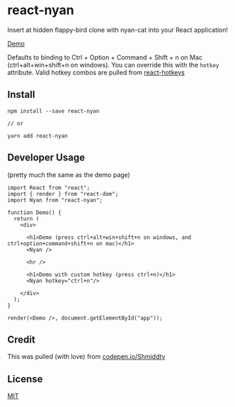 # react-nyan

Insert at hidden flappy-bird clone with nyan-cat into your React application!

[Demo](https://therebelrobot.com/react-nyan)

Defaults to binding to Ctrl + Option + Command + Shift + n on Mac (ctrl+alt+win+shift+n on windows). You can override this with the `hotkey` attribute. Valid hotkey combos are pulled from [react-hotkeys](https://github.com/greena13/react-hotkeys#key-combinations--sequences)

## Install

```
npm install --save react-nyan

// or

yarn add react-nyan
```

## Developer Usage

(pretty much the same as the demo page)
```
import React from "react";
import { render } from "react-dom";
import Nyan from "react-nyan";

function Demo() {
  return (
    <div>

      <h1>Demo (press ctrl+alt+win+shift+n on windows, and ctrl+option+command+shift+n on mac)</h1>
      <Nyan />

      <hr />

      <h1>Demo with custom hotkey (press ctrl+n)</h1>
      <Nyan hotkey="ctrl+n"/>

    </div>
  );
}

render(<Demo />, document.getElementById("app"));
```

## Credit
This was pulled (with love) from [codepen.io/Shmiddty](https://codepen.io/Shmiddty/pen/ezHJD)

## License
[MIT](https://tldrlegal.com/license/mit-license)
